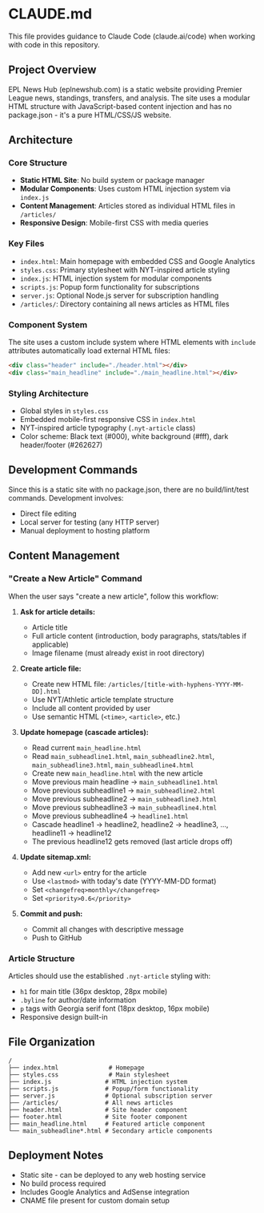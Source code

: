 # CLAUDE.md

This file provides guidance to Claude Code (claude.ai/code) when working with code in this repository.

## Project Overview

EPL News Hub (eplnewshub.com) is a static website providing Premier League news, standings, transfers, and analysis. The site uses a modular HTML structure with JavaScript-based content injection and has no package.json - it's a pure HTML/CSS/JS website.

## Architecture

### Core Structure
- **Static HTML Site**: No build system or package manager
- **Modular Components**: Uses custom HTML injection system via `index.js`
- **Content Management**: Articles stored as individual HTML files in `/articles/`
- **Responsive Design**: Mobile-first CSS with media queries

### Key Files
- `index.html`: Main homepage with embedded CSS and Google Analytics
- `styles.css`: Primary stylesheet with NYT-inspired article styling
- `index.js`: HTML injection system for modular components
- `scripts.js`: Popup form functionality for subscriptions
- `server.js`: Optional Node.js server for subscription handling
- `/articles/`: Directory containing all news articles as HTML files

### Component System
The site uses a custom include system where HTML elements with `include` attributes automatically load external HTML files:
```html
<div class="header" include="./header.html"></div>
<div class="main_headline" include="./main_headline.html"></div>
```

### Styling Architecture
- Global styles in `styles.css`
- Embedded mobile-first responsive CSS in `index.html`
- NYT-inspired article typography (`.nyt-article` class)
- Color scheme: Black text (#000), white background (#fff), dark header/footer (#262627)

## Development Commands

Since this is a static site with no package.json, there are no build/lint/test commands. Development involves:
- Direct file editing
- Local server for testing (any HTTP server)
- Manual deployment to hosting platform

## Content Management

### "Create a New Article" Command

When the user says "create a new article", follow this workflow:

1. **Ask for article details:**
   - Article title
   - Full article content (introduction, body paragraphs, stats/tables if applicable)
   - Image filename (must already exist in root directory)

2. **Create article file:**
   - Create new HTML file: `/articles/[title-with-hyphens-YYYY-MM-DD].html`
   - Use NYT/Athletic article template structure
   - Include all content provided by user
   - Use semantic HTML (`<time>`, `<article>`, etc.)

3. **Update homepage (cascade articles):**
   - Read current `main_headline.html`
   - Read `main_subheadline1.html`, `main_subheadline2.html`, `main_subheadline3.html`, `main_subheadline4.html`
   - Create new `main_headline.html` with the new article
   - Move previous main headline → `main_subheadline1.html`
   - Move previous subheadline1 → `main_subheadline2.html`
   - Move previous subheadline2 → `main_subheadline3.html`
   - Move previous subheadline3 → `main_subheadline4.html`
   - Move previous subheadline4 → `headline1.html`
   - Cascade headline1 → headline2, headline2 → headline3, ..., headline11 → headline12
   - The previous headline12 gets removed (last article drops off)

4. **Update sitemap.xml:**
   - Add new `<url>` entry for the article
   - Use `<lastmod>` with today's date (YYYY-MM-DD format)
   - Set `<changefreq>monthly</changefreq>`
   - Set `<priority>0.6</priority>`

5. **Commit and push:**
   - Commit all changes with descriptive message
   - Push to GitHub

### Article Structure
Articles should use the established `.nyt-article` styling with:
- `h1` for main title (36px desktop, 28px mobile)
- `.byline` for author/date information
- `p` tags with Georgia serif font (18px desktop, 16px mobile)
- Responsive design built-in

## File Organization

```
/
├── index.html              # Homepage
├── styles.css              # Main stylesheet  
├── index.js               # HTML injection system
├── scripts.js             # Popup/form functionality
├── server.js              # Optional subscription server
├── /articles/             # All news articles
├── header.html            # Site header component
├── footer.html            # Site footer component
├── main_headline.html     # Featured article component
└── main_subheadline*.html # Secondary article components
```

## Deployment Notes

- Static site - can be deployed to any web hosting service
- No build process required
- Includes Google Analytics and AdSense integration
- CNAME file present for custom domain setup